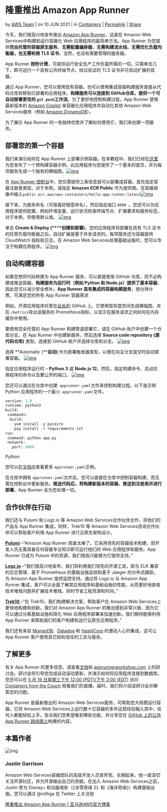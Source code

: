 # 隆重推出 Amazon App Runner

by [AWS Team](https://aws.amazon.com/cn/blogs/china/author/victor-yuan/) | on 10 JUN 2021 | in [Containers](https://aws.amazon.com/cn/blogs/china/category/containers/) | [Permalink](https://aws.amazon.com/cn/blogs/china/grand-launch-of-aws-app-runner/) | [ Share](https://aws.amazon.com/cn/blogs/china/grand-launch-of-aws-app-runner/#)

今天，我们很高兴地宣布推出 [Amazon App Runner](https://console.aws.amazon.com/apprunner/home)，这是在 Amazon Web Services中构建和运行容器化 Web 应用程序的最简单方法。App Runner 为您提供**完全托管的容器原生服务**。**无需配置编排器、无需构建流水线、无需优化负载均衡器，也无需轮换 TLS 证书**。当然，也没有需要管理的服务器。

App Runner **按秒计费**，可提供运行安全生产工作负载所需的一切。只需单击几下，即可运行一个具有公共终端节点、经过验证的 TLS 证书并可自动扩展的容器。

通过 App Runner，您可以使用现有容器，也可以使用集成容器构建服务直接从代码仓库转移到已部署的应用程序。**构建服务可以连接到 GitHub仓库，提供一个可自动部署更改的 `git push`工作流**。为了更好地控制构建过程，App Runner 使用最新版本的 [Amazon Copilot](https://github.com/aws/copilot-cli) 来容器化应用程序并自动化其他 Amazon Web Services服务（例如 [Amazon DynamoDB](http://aws.amazon.com/dynamodb)）。

为了展示 App Runner 的一些独特优势并了解如何使用它，我们来创建一项服务。

 

## 部署您的第一个容器

我们来演示如何在 App Runner 上部署示例容器。在本教程中，我们已经在[这里](http://gallery.ecr.aws/aws-containers/hello-app-runner)为您发布了一个预构建容器示例。此应用程序为您提供了一个基本的首页，并为每项服务生成一个独有的横幅图。[![img](https://s3.cn-north-1.amazonaws.com.cn/awschinablog/image-1(1).jpg)](https://s3.cn-north-1.amazonaws.com.cn/awschinablog/image-1(1).jpg)

在 [App Runner 控制台](https://console.aws.amazon.com/apprunner/home?region=us-east-1)中，您仅需提供三条信息就可以部署成容器。首先指定容器注册表类型。对于本例，请指定 **Amazon ECR Public** 作为提供商。在容器镜像中输入`public.ecr.aws/aws-containers/hello-app-runner:latest`[![img](https://s3.cn-north-1.amazonaws.com.cn/awschinablog/grand-launch-of-aws-app-runner2.png)](https://s3.cn-north-1.amazonaws.com.cn/awschinablog/grand-launch-of-aws-app-runner2.jpg)

接下来，为服务命名（可按喜好随意命名），然后指定端口 `8000 `。您还可以为应用程序提供配置，例如环境变量、运行状况检查终端节点、扩展要求和服务标签。对于本例，将使用默认值。
[![img](https://s3.cn-north-1.amazonaws.com.cn/awschinablog/grand-launch-of-aws-app-runner3.png)](https://s3.cn-north-1.amazonaws.com.cn/awschinablog/grand-launch-of-aws-app-runner3.jpg)

单击 **Create & Deploy (****创建和部署)**，您的应用程序将部署在具有 TLS 证书的托管负载均衡器之后。自动扩展是基于并发请求的。每项服务还为容器提供 CloudWatch 指标和日志。在 Amazon Web Services处理基础设施时，您可以专注于构建应用程序。
[![img](https://s3.cn-north-1.amazonaws.com.cn/awschinablog/grand-launch-of-aws-app-runner4.png)](https://s3.cn-north-1.amazonaws.com.cn/awschinablog/grand-launch-of-aws-app-runner4.jpg)

 

## 自动构建容器

如果您想将代码转换为 App Runner 服务，可以直接使用 GitHub 仓库，而不必构建或推送容器。**构建服务为运行时（例如 Python 和 Node.js）提供了基本容器**，因此您可以减少安全修补。**App Runner 具有集成的容器构建服务**，按分钟计费，可满足您的所有 App Runner 容器需求

例如，开源应用程序托管在[此处的](http://github.com/aws-containers/hello-app-runner) GitHub 上。它使用暂存盘空间生成横幅图，并在 `/metrics`导出该服务的 Prometheus指标，以显示在服务请求之间如何在内存缓存中使用。

要使用完全托管的 App Runner 构建管道部署它，请在 GitHub 账户中创建一个仓库分支。在 App Runner 中创建新服务，然后选择 **Source code repository (****源代码仓库****)** 类型。连接到 GitHub 账户并选择仓库和分支。
[![img](https://s3.cn-north-1.amazonaws.com.cn/awschinablog/grand-launch-of-aws-app-runner5.png)](https://s3.cn-north-1.amazonaws.com.cn/awschinablog/grand-launch-of-aws-app-runner5.jpg)

选择 **Automatic (****自动)** 作为部署触发器类型，以便在向主分支提交时自动部署容器。
[![img](https://s3.cn-north-1.amazonaws.com.cn/awschinablog/grand-launch-of-aws-app-runner6.png)](https://s3.cn-north-1.amazonaws.com.cn/awschinablog/grand-launch-of-aws-app-runner6.jpg)

指定应用程序运行时 – **Python 3** 或 **Node.js 12**。然后，指定构建命令、启动应用程序的命令以及要公开的端口。
[![img](https://s3.cn-north-1.amazonaws.com.cn/awschinablog/grand-launch-of-aws-app-runner7.png)](https://s3.cn-north-1.amazonaws.com.cn/awschinablog/grand-launch-of-aws-app-runner7.jpg)

您还可以通过在仓库中创建` apprunner.yaml`文件来控制构建过程。以下是示例 Python 应用程序的一个最小` apprunner.yaml`文件。

```python
version: 1.0
runtime: python3
build:
 commands:
  build:
  - yum install -y pycairo
  - pip install -r requirements.txt
run:
 command: python app.py
 network:
   port: 8000
```

Python

您可以[在文档中](https://docs.aws.amazon.com/apprunner/latest/dg/what-is-apprunner.html)查看更多 `apprunner.yaml`示例。

在仓库中拥有 `apprunner.yaml`文件后，您可以直接在仓库中控制容器构建，而无需在控制台中更新服务。**推送代码后，将构建新版本的容器、推送到注册表并进行部署**。App Runner 会为您处理一切。

 

## 合作伙伴在行动

我们还与 Pulumi 和 Logz.io 等 Amazon Web Services合作伙伴合作，将他们的产品与 App Runner 集成。同样，Trek10 等 Amazon Web Services咨询合作伙伴可以帮助客户利用 App Runner 进行云原生架构设计。

[**Pulumi**](https://www.pulumi.com/blog/deploy-applications-with-aws-app-runner?utm_campaign=app_runner&utm_source=amazon.com&utm_medium=partner-blog) –“Amazon App Runner 简直太棒了。它采用领先的容器技术构建，但开发人员无需具备任何容器专业知识即可运行他们的 Web 应用程序和服务。App Runner 已成为 Pulumi 中的资源，我们很高兴能够为它提供支持。”

[**Logz.io**](http://logz.io/blog/aws-app-runner) –“我们很高兴地宣布，我们将利用我们领先的开源工具，即与 ELK 兼容的日志管理、基于 Prometheus 的基础设施监控和基于 Jaeger 的分布式跟踪，为 Amazon App Runner 提供监控支持。通过将 Logz.io 与 Amazon App Runner 集成，客户可以全面了解其应用程序和基础设施的性能，从而更好地排查技术堆栈问题并扩展技术堆栈，同时节省工程资源和时间。”

[**Trek10** ](https://www.trek10.com/blog/aws-app-runner)–“在 Trek10，我们构建解决方案，帮助客户在 Amazon Web Services上更快地构建和创新。我们对 Amazon App Runner 的推出感到非常兴奋，因为它可以通过分离基础设施和简化 Web 应用程序部署来加速创新。我们期待能够利用 App Runner 来帮助我们的客户构建和运行云原生应用程序。”

我们还有来自 [MongoDB](https://www.mongodb.com/blog/post/build-applications-and-apis-faster-with-mongodb-atlas-and-aws-app-runner)、[Datadog](https://www.datadoghq.com/blog/aws-app-runner-monitoring/) 和 [HashiCorp](https://www.hashicorp.com/blog/announcing-launch-day-support-for-aws-app-runner-in-the-terraform-aws-provider) 的激动人心的集成，这可让 App Runner 客户使用其已知和信任的工具与服务。

 

## 了解更多

有关 App Runner 的更多信息，请查看[文档](https://docs.aws.amazon.com/apprunner/latest/dg/what-is-apprunner.html)和 [apprunnerworkshop.com](http://apprunnerworkshop.com/) 上的研讨会。研讨会将引导您完成自动滚动更新，并演示如何将应用程序连接到数据库。您还可以在 [5 月 19 日星期三下午 12:00 (PDT)/下午 3:00 (EDT)](https://www.youtube.com/watch?v=97Ua6Gv_HSo) 访问 [Containers from the Couch](https://youtube.com/containersfromthecouch) 观看我们的直播，届时，我们将介绍该研讨会并解答您的问题。

App Runner 是最新推出的 Amazon Web Services服务，可帮助您大规模运行容器。它将 Amazon Web Services上运行数十亿容器的多年运营经验融入其中，任何人都能轻松上手。告诉我们您希望看到哪些功能，并分享您在 [GitHub 上的公共 App Runner 路线图上](https://github.com/aws/apprunner-roadmap/projects/1)构建的内容。

 

## 本篇作者

![img](https://s3.cn-north-1.amazonaws.com.cn/awschinablog/Author/jgarrison.jpg)

### Justin Garrison

Amazon Web Services容器团队的高级开发人员宣传官。长期起来，他一直深切关注开源社区，并为开源做出自己的贡献。在加入 Amazon Web Services之前，Justin 曾为 Disney+ 和动画电影（《冰雪奇缘 2》和《海洋奇缘》）构建基础设施。您可以通过 @rothga 在 Twitter 上关注他



[隆重推出 Amazon App Runner | 亚马逊AWS官方博客](https://aws.amazon.com/cn/blogs/china/grand-launch-of-aws-app-runner/)